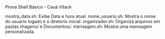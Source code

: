 Prova Shell Básico - Cauã Vitack

mostra_data.sh: Exibe Data e hora atual.
nome_usuario.sh: Mostra o nome do usuario logado e o diretorio inicial.
organizador.sh: Organiza arquivos em pastas imagens/ e Documentos/.
mensagem.sh: Mostra uma mensagem personalizada.